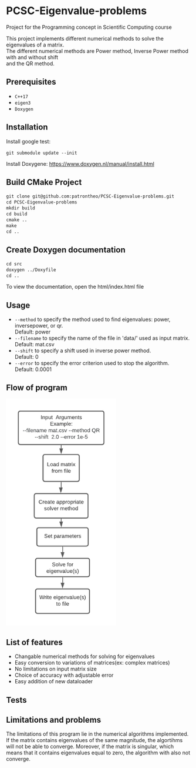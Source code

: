 # PCSC-Eigenvalue-problems
Project for the Programming concept in Scientific Computing course  


This project implements different numerical methods to solve the eigenvalues of a matrix.  
The different numerical methods are Power method, Inverse Power method with and without shift  
and the QR method.

## Prerequisites
* `C++17`
* `eigen3`
* `Doxygen`

## Installation
Install google test:
```
git submodule update --init
```

Install Doxygene:
https://www.doxygen.nl/manual/install.html

## Build CMake Project 
```
git clone git@github.com:patrontheo/PCSC-Eigenvalue-problems.git
cd PCSC-Eigenvalue-problems
mkdir build
cd build
cmake ..
make
cd ..
```

## Create Doxygen documentation
```
cd src
doxygen ../Doxyfile
cd ..
```
To view the documentation, open the html/index.html file

## Usage

* `--method` to specify the method used to find eigenvalues: power, inversepower, or qr.  
Default: power
* `--filename` to specify the name of the file in 'data/' used as input matrix.
Default: mat.csv
* `--shift` to specify a shift used in inverse power method.  
Default: 0
* `--error` to specify the error criterion used to stop the algorithm.  
Default: 0.0001

## Flow of program


<img src="data/Program_flow.png" alt="flowchart" width="300"/>

## List of features

* Changable numerical methods for solving for eigenvalues 
* Easy conversion to variations of matrices(ex: complex matrices)
* No limitations on input matrix size
* Choice of accuracy with adjustable error 
* Easy addition of new dataloader

## Tests
 

## Limitations and problems 
The limitations of this program lie in the numerical algorithms implemented. If the matrix contains eigenvalues of the same magnitude, the algortihms will not be able to converge. Moreover, if the matrix is singular, which means that it contains eigenvalues equal to zero, the algorithm with also not converge. 

